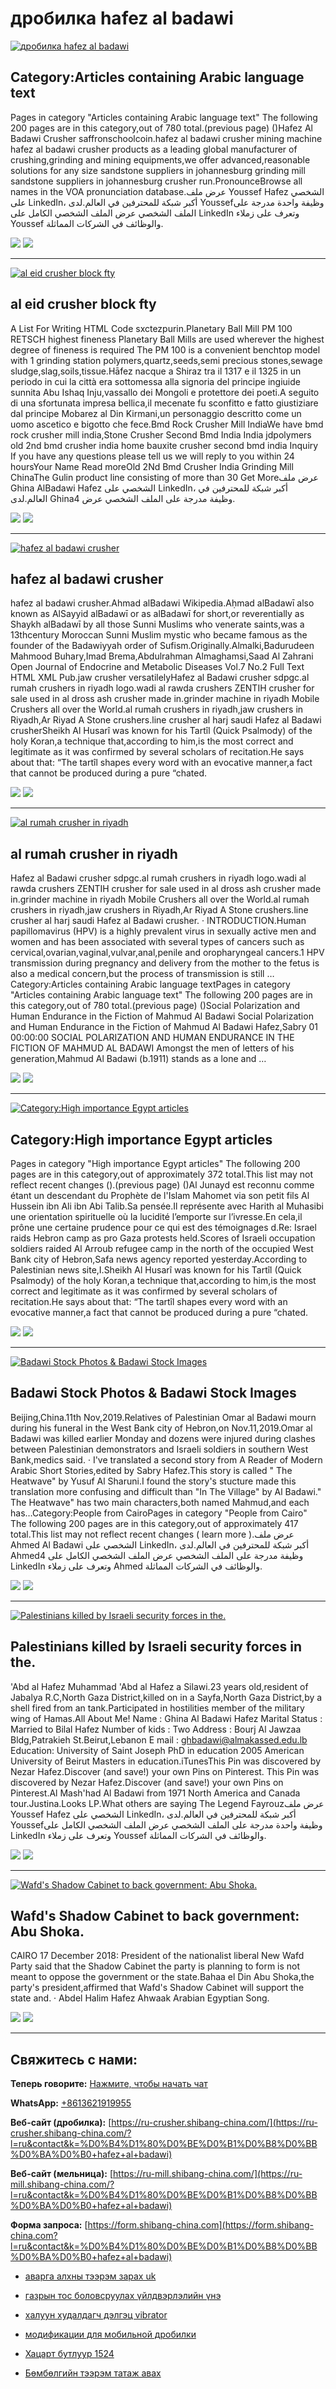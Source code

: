 # дробилка hafez al badawi

<a href="https://swt.shibang-china.com/?l=ru&img&k=%D0%B4%D1%80%D0%BE%D0%B1%D0%B8%D0%BB%D0%BA%D0%B0+hafez+al+badawi" target="_blank">![дробилка hafez al badawi](http://static.shibang-china.com/all-800x300/322.jpg)</a>

## Category:Articles containing Arabic language text
Pages in category &quot;Articles containing Arabic language text&quot; The following 200 pages are in this category,out of 780 total.(previous page) ()Hafez Al Badawi Crusher saffronschoolcoin.hafez al badawi crusher mining machine hafez al badawi crusher products as a leading global manufacturer of crushing,grinding and mining equipments,we offer advanced,reasonable solutions for any size sandstone suppliers in johannesburg grinding mill sandstone suppliers in johannesburg crusher run.PronounceBrowse all names in the VOA pronunciation database.عرض ملف Youssef Hafez الشخصي على LinkedIn، أكبر شبكة للمحترفين في العالم.لدى Youssefوظيفة واحدة مدرجة على الملف الشخصي عرض الملف الشخصي الكامل على LinkedIn وتعرف على زملاء Youssef والوظائف في الشركات المماثلة.


<a href="https://whatsapp.shibangsoft.com/WhatsApp.php" target="_blank" title="WhatsApp">![](http://static.shibang-china.com/icon/whatsapp.png)</a> <a href="https://swt.shibang-china.com/?l=ru&icon&k=%D0%B4%D1%80%D0%BE%D0%B1%D0%B8%D0%BB%D0%BA%D0%B0+hafez+al+badawi" target="_blank">![](http://static.shibang-china.com/icon/chat-ru.png)</a>

---

<a href="https://swt.shibang-china.com/?l=ru&img&k=%D0%B4%D1%80%D0%BE%D0%B1%D0%B8%D0%BB%D0%BA%D0%B0+hafez+al+badawi" target="_blank">![al eid crusher block fty](http://static.shibang-china.com/all-800x300/1306.jpg)</a>

## al eid crusher block fty
A List For Writing HTML Code sxctezpurin.Planetary Ball Mill PM 100 RETSCH highest fineness Planetary Ball Mills are used wherever the highest degree of fineness is required The PM 100 is a convenient benchtop model with 1 grinding station polymers,quartz,seeds,semi precious stones,sewage sludge,slag,soils,tissue.Hāfez nacque a Shiraz tra il 1317 e il 1325 in un periodo in cui la citt&#224; era sottomessa alla signoria del principe ingiuide sunnita Abu Ishaq Inju,vassallo dei Mongoli e protettore dei poeti.A seguito di una sfortunata impresa bellica,il mecenate fu sconfitto e fatto giustiziare dal principe Mobarez al Din Kirmani,un personaggio descritto come un uomo ascetico e bigotto che fece.Bmd Rock Crusher Mill IndiaWe have bmd rock crusher mill india,Stone Crusher Second Bmd India India jdpolymers old 2nd bmd crusher india home bauxite crusher second bmd india Inquiry If you have any questions please tell us we will reply to you within 24 hoursYour Name Read moreOld 2Nd Bmd Crusher India Grinding Mill ChinaThe Gulin product line consisting of more than 30 Get Moreعرض ملف Ghina AlBadawi Hafez الشخصي على LinkedIn، أكبر شبكة للمحترفين في العالم.لدى Ghina4 وظيفة مدرجة على الملف الشخصي عرض.


<a href="https://whatsapp.shibangsoft.com/WhatsApp.php" target="_blank" title="WhatsApp">![](http://static.shibang-china.com/icon/whatsapp.png)</a> <a href="https://swt.shibang-china.com/?l=ru&icon&k=%D0%B4%D1%80%D0%BE%D0%B1%D0%B8%D0%BB%D0%BA%D0%B0+hafez+al+badawi" target="_blank">![](http://static.shibang-china.com/icon/chat-ru.png)</a>

---

<a href="https://swt.shibang-china.com/?l=ru&img&k=%D0%B4%D1%80%D0%BE%D0%B1%D0%B8%D0%BB%D0%BA%D0%B0+hafez+al+badawi" target="_blank">![hafez al badawi crusher](http://static.shibang-china.com/all-800x300/1119.jpg)</a>

## hafez al badawi crusher
hafez al badawi crusher.Ahmad alBadawi Wikipedia.Aḥmad alBadawī also known as AlSayyid alBadawī or as alBadawī for short,or reverentially as Shaykh alBadawī by all those Sunni Muslims who venerate saints,was a 13thcentury Moroccan Sunni Muslim mystic who became famous as the founder of the Badawiyyah order of Sufism.Originally.Almalki,Badurudeen Mahmood Buhary,Imad Brema,Abdulrahman Almaghamsi,Saad Al Zahrani Open Journal of Endocrine and Metabolic Diseases Vol.7 No.2 Full Text HTML XML Pub.jaw crusher versatilelyHafez al Badawi crusher sdpgc.al rumah crushers in riyadh logo.wadi al rawda crushers ZENTIH crusher for sale used in al dross ash crusher made in.grinder machine in riyadh Mobile Crushers all over the World.al rumah crushers in riyadh,jaw crushers in Riyadh,Ar Riyad A Stone crushers.line crusher al harj saudi Hafez al Badawi crusherSheikh Al Husar&#238; was known for his Tart&#238;l (Quick Psalmody) of the holy Koran,a technique that,according to him,is the most correct and legitimate as it was confirmed by several scholars of recitation.He says about that: “The tart&#238;l shapes every word with an evocative manner,a fact that cannot be produced during a pure “chated.


<a href="https://whatsapp.shibangsoft.com/WhatsApp.php" target="_blank" title="WhatsApp">![](http://static.shibang-china.com/icon/whatsapp.png)</a> <a href="https://swt.shibang-china.com/?l=ru&icon&k=%D0%B4%D1%80%D0%BE%D0%B1%D0%B8%D0%BB%D0%BA%D0%B0+hafez+al+badawi" target="_blank">![](http://static.shibang-china.com/icon/chat-ru.png)</a>

---

<a href="https://swt.shibang-china.com/?l=ru&img&k=%D0%B4%D1%80%D0%BE%D0%B1%D0%B8%D0%BB%D0%BA%D0%B0+hafez+al+badawi" target="_blank">![al rumah crusher in riyadh](http://static.shibang-china.com/all-800x300/282.jpg)</a>

## al rumah crusher in riyadh
Hafez al Badawi crusher sdpgc.al rumah crushers in riyadh logo.wadi al rawda crushers ZENTIH crusher for sale used in al dross ash crusher made in.grinder machine in riyadh Mobile Crushers all over the World.al rumah crushers in riyadh,jaw crushers in Riyadh,Ar Riyad A Stone crushers.line crusher al harj saudi Hafez al Badawi crusher.&nbsp;&#0183;&#32;INTRODUCTION.Human papillomavirus (HPV) is a highly prevalent virus in sexually active men and women and has been associated with several types of cancers such as cervical,ovarian,vaginal,vulvar,anal,penile and oropharyngeal cancers.1 HPV transmission during pregnancy and delivery from the mother to the fetus is also a medical concern,but the process of transmission is still …Category:Articles containing Arabic language textPages in category &quot;Articles containing Arabic language text&quot; The following 200 pages are in this category,out of 780 total.(previous page) ()Social Polarization and Human Endurance in the Fiction of Mahmud Al Badawi Social Polarization and Human Endurance in the Fiction of Mahmud Al Badawi Hafez,Sabry 01 00:00:00 SOCIAL POLARIZATION AND HUMAN ENDURANCE IN THE FICTION OF MAHMUD AL BADAWI Amongst the men of letters of his generation,Mahmud Al Badawi (b.1911) stands as a lone and …


<a href="https://whatsapp.shibangsoft.com/WhatsApp.php" target="_blank" title="WhatsApp">![](http://static.shibang-china.com/icon/whatsapp.png)</a> <a href="https://swt.shibang-china.com/?l=ru&icon&k=%D0%B4%D1%80%D0%BE%D0%B1%D0%B8%D0%BB%D0%BA%D0%B0+hafez+al+badawi" target="_blank">![](http://static.shibang-china.com/icon/chat-ru.png)</a>

---

<a href="https://swt.shibang-china.com/?l=ru&img&k=%D0%B4%D1%80%D0%BE%D0%B1%D0%B8%D0%BB%D0%BA%D0%B0+hafez+al+badawi" target="_blank">![Category:High importance Egypt articles](http://static.shibang-china.com/all-800x300/247.jpg)</a>

## Category:High importance Egypt articles
Pages in category &quot;High importance Egypt articles&quot; The following 200 pages are in this category,out of approximately 372 total.This list may not reflect recent changes ().(previous page) ()Al Junayd est reconnu comme &#233;tant un descendant du Proph&#232;te de l'Islam Mahomet via son petit fils Al Hussein ibn Ali ibn Abi Talib.Sa pens&#233;e.Il repr&#233;sente avec Harith al Muhasibi une orientation spirituelle o&#249; la lucidit&#233; l’emporte sur l’ivresse.En cela,il pr&#244;ne une certaine prudence pour ce qui est des t&#233;moignages d.Re: Israel raids Hebron camp as pro Gaza protests held.Scores of Israeli occupation soldiers raided Al Arroub refugee camp in the north of the occupied West Bank city of Hebron,Safa news agency reported yesterday.According to Palestinian news site,I.Sheikh Al Husar&#238; was known for his Tart&#238;l (Quick Psalmody) of the holy Koran,a technique that,according to him,is the most correct and legitimate as it was confirmed by several scholars of recitation.He says about that: “The tart&#238;l shapes every word with an evocative manner,a fact that cannot be produced during a pure “chated.


<a href="https://whatsapp.shibangsoft.com/WhatsApp.php" target="_blank" title="WhatsApp">![](http://static.shibang-china.com/icon/whatsapp.png)</a> <a href="https://swt.shibang-china.com/?l=ru&icon&k=%D0%B4%D1%80%D0%BE%D0%B1%D0%B8%D0%BB%D0%BA%D0%B0+hafez+al+badawi" target="_blank">![](http://static.shibang-china.com/icon/chat-ru.png)</a>

---

<a href="https://swt.shibang-china.com/?l=ru&img&k=%D0%B4%D1%80%D0%BE%D0%B1%D0%B8%D0%BB%D0%BA%D0%B0+hafez+al+badawi" target="_blank">![Badawi Stock Photos &amp; Badawi Stock Images](http://static.shibang-china.com/all-800x300/957.jpg)</a>

## Badawi Stock Photos &amp; Badawi Stock Images
Beijing,China.11th Nov,2019.Relatives of Palestinian Omar al Badawi mourn during his funeral in the West Bank city of Hebron,on Nov.11,2019.Omar al Badawi was killed earlier Monday and dozens were injured during clashes between Palestinian demonstrators and Israeli soldiers in southern West Bank,medics said.&nbsp;&#0183;&#32;I've translated a second story from A Reader of Modern Arabic Short Stories,edited by Sabry Hafez.This story is called &quot; The Heatwave&quot; by Yusuf Al Sharuni.I found the story's stucture made this translation more confusing and difficult than &quot;In The Village&quot; by Al Badawi.&quot; The Heatwave&quot; has two main characters,both named Mahmud,and each has…Category:People from CairoPages in category &quot;People from Cairo&quot; The following 200 pages are in this category,out of approximately 417 total.This list may not reflect recent changes ( learn more ).عرض ملف Ahmed Al Badawi الشخصي على LinkedIn، أكبر شبكة للمحترفين في العالم.لدى Ahmed4 وظيفة مدرجة على الملف الشخصي عرض الملف الشخصي الكامل على LinkedIn وتعرف على زملاء Ahmed والوظائف في الشركات المماثلة.


<a href="https://whatsapp.shibangsoft.com/WhatsApp.php" target="_blank" title="WhatsApp">![](http://static.shibang-china.com/icon/whatsapp.png)</a> <a href="https://swt.shibang-china.com/?l=ru&icon&k=%D0%B4%D1%80%D0%BE%D0%B1%D0%B8%D0%BB%D0%BA%D0%B0+hafez+al+badawi" target="_blank">![](http://static.shibang-china.com/icon/chat-ru.png)</a>

---

<a href="https://swt.shibang-china.com/?l=ru&img&k=%D0%B4%D1%80%D0%BE%D0%B1%D0%B8%D0%BB%D0%BA%D0%B0+hafez+al+badawi" target="_blank">![Palestinians killed by Israeli security forces in the.](http://static.shibang-china.com/all-800x300/51.jpg)</a>

## Palestinians killed by Israeli security forces in the.
'Abd al Hafez Muhammad 'Abd al Hafez a Silawi.23 years old,resident of Jabalya R.C,North Gaza District,killed on in a Sayfa,North Gaza District,by a shell fired from an tank.Participated in hostilities member of the military wing of Hamas.All About Me! Name : Ghina Al Badawi Hafez Marital Status : Married to Bilal Hafez Number of kids : Two Address : Bourj Al Jawzaa Bldg,Patrakieh St.Beirut,Lebanon E mail : ghbadawi@almakassed.edu.lb Education: University of Saint Joseph PhD in education 2005 American University of Beirut Masters in education.iTunesThis Pin was discovered by Nezar Hafez.Discover (and save!) your own Pins on Pinterest. This Pin was discovered by Nezar Hafez.Discover (and save!) your own Pins on Pinterest.Al Mash'had Al Badawi from 1971 North America and Canada tour.Justina.Looks LP.What others are saying The Legend Fayrouzعرض ملف Youssef Hafez الشخصي على LinkedIn، أكبر شبكة للمحترفين في العالم.لدى Youssefوظيفة واحدة مدرجة على الملف الشخصي عرض الملف الشخصي الكامل على LinkedIn وتعرف على زملاء Youssef والوظائف في الشركات المماثلة.


<a href="https://whatsapp.shibangsoft.com/WhatsApp.php" target="_blank" title="WhatsApp">![](http://static.shibang-china.com/icon/whatsapp.png)</a> <a href="https://swt.shibang-china.com/?l=ru&icon&k=%D0%B4%D1%80%D0%BE%D0%B1%D0%B8%D0%BB%D0%BA%D0%B0+hafez+al+badawi" target="_blank">![](http://static.shibang-china.com/icon/chat-ru.png)</a>

---

<a href="https://swt.shibang-china.com/?l=ru&img&k=%D0%B4%D1%80%D0%BE%D0%B1%D0%B8%D0%BB%D0%BA%D0%B0+hafez+al+badawi" target="_blank">![Wafd's Shadow Cabinet to back government: Abu Shoka.](http://static.shibang-china.com/all-800x300/107.jpg)</a>

## Wafd's Shadow Cabinet to back government: Abu Shoka.
CAIRO 17 December 2018: President of the nationalist liberal New Wafd Party said that the Shadow Cabinet the party is planning to form is not meant to oppose the government or the state.Bahaa el Din Abu Shoka,the party's president,affirmed that Wafd's Shadow Cabinet will support the state and.&nbsp;&#0183;&#32;Abdel Halim Hafez Ahwaak Arabian Egyptian Song.

<a href="https://whatsapp.shibangsoft.com/WhatsApp.php" target="_blank" title="WhatsApp">![](http://static.shibang-china.com/icon/whatsapp.png)</a> <a href="https://swt.shibang-china.com/?l=ru&icon&k=%D0%B4%D1%80%D0%BE%D0%B1%D0%B8%D0%BB%D0%BA%D0%B0+hafez+al+badawi" target="_blank">![](http://static.shibang-china.com/icon/chat-ru.png)</a>

---
## Свяжитесь с нами:

**Теперь говорите:** [Нажмите, чтобы начать чат](https://swt.shibang-china.com?l=ru&contact&k=%D0%B4%D1%80%D0%BE%D0%B1%D0%B8%D0%BB%D0%BA%D0%B0+hafez+al+badawi)

**WhatsApp:**  [+8613621919955](https://whatsapp.shibangsoft.com/WhatsApp.php)

**Веб-сайт (дробилка):** [https://ru-crusher.shibang-china.com/](https://ru-crusher.shibang-china.com/?l=ru&contact&k=%D0%B4%D1%80%D0%BE%D0%B1%D0%B8%D0%BB%D0%BA%D0%B0+hafez+al+badawi)

**Веб-сайт (мельница):** [https://ru-mill.shibang-china.com/](https://ru-mill.shibang-china.com/?l=ru&contact&k=%D0%B4%D1%80%D0%BE%D0%B1%D0%B8%D0%BB%D0%BA%D0%B0+hafez+al+badawi)

**Форма запроса:** [https://form.shibang-china.com](https://form.shibang-china.com?l=ru&contact&k=%D0%B4%D1%80%D0%BE%D0%B1%D0%B8%D0%BB%D0%BA%D0%B0+hafez+al+badawi)

* [аварга алхны тээрэм зарах uk](../126/%D0%B0%D0%B2%D0%B0%D1%80%D0%B3%D0%B0%20%D0%B0%D0%BB%D1%85%D0%BD%D1%8B%20%D1%82%D1%8D%D1%8D%D1%80%D1%8D%D0%BC%20%D0%B7%D0%B0%D1%80%D0%B0%D1%85%20uk.md)

* [газрын тос боловсруулах үйлдвэрлэлийн үнэ](../128/%D0%B3%D0%B0%D0%B7%D1%80%D1%8B%D0%BD%20%D1%82%D0%BE%D1%81%20%D0%B1%D0%BE%D0%BB%D0%BE%D0%B2%D1%81%D1%80%D1%83%D1%83%D0%BB%D0%B0%D1%85%20%D2%AF%D0%B9%D0%BB%D0%B4%D0%B2%D1%8D%D1%80%D0%BB%D1%8D%D0%BB%D0%B8%D0%B9%D0%BD%20%D2%AF%D0%BD%D1%8D.md)

* [халуун худалдагч дэлгэц vibrator](../127/%D1%85%D0%B0%D0%BB%D1%83%D1%83%D0%BD%20%D1%85%D1%83%D0%B4%D0%B0%D0%BB%D0%B4%D0%B0%D0%B3%D1%87%20%D0%B4%D1%8D%D0%BB%D0%B3%D1%8D%D1%86%20vibrator.md)

* [модификации для мобильной дробилки](../130/%D0%BC%D0%BE%D0%B4%D0%B8%D1%84%D0%B8%D0%BA%D0%B0%D1%86%D0%B8%D0%B8%20%D0%B4%D0%BB%D1%8F%20%D0%BC%D0%BE%D0%B1%D0%B8%D0%BB%D1%8C%D0%BD%D0%BE%D0%B9%20%D0%B4%D1%80%D0%BE%D0%B1%D0%B8%D0%BB%D0%BA%D0%B8.md)

* [Хацарт бутлуур 1524](../127/%D0%A5%D0%B0%D1%86%D0%B0%D1%80%D1%82%20%D0%B1%D1%83%D1%82%D0%BB%D1%83%D1%83%D1%80%201524.md)

* [Бөмбөлгийн тээрэм татаж авах](../129/%D0%91%D3%A9%D0%BC%D0%B1%D3%A9%D0%BB%D0%B3%D0%B8%D0%B9%D0%BD%20%D1%82%D1%8D%D1%8D%D1%80%D1%8D%D0%BC%20%D1%82%D0%B0%D1%82%D0%B0%D0%B6%20%D0%B0%D0%B2%D0%B0%D1%85.md)